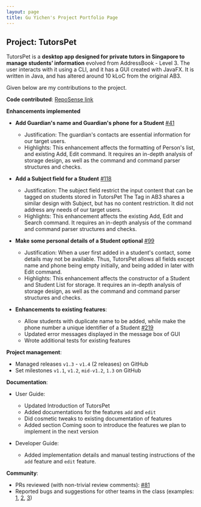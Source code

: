 ```yaml
---
layout: page
title: Gu Yichen's Project Portfolio Page
---
```


## Project: TutorsPet

TutorsPet is a **desktop app designed for private tutors in Singapore to manage students’ information** evolved from AddressBook - Level 3.
The user interacts with it using a CLI, and it has a GUI created with JavaFX. It is written in Java, and has altered around 10 kLoC from the original AB3.

Given below are my contributions to the project.

**Code contributed**: [RepoSense link](https://nus-cs2103-ay2021s2.github.io/tp-dashboard/?search=&sort=groupTitle&sortWithin=title&since=&timeframe=commit&mergegroup=&groupSelect=groupByRepos&breakdown=false&tabOpen=true&tabType=authorship&tabAuthor=chenzaza&tabRepo=AY2021S2-CS2103T-T11-3%2Ftp%5Bmaster%5D&authorshipIsMergeGroup=false&authorshipFileTypes=docs~functional-code~test-code&authorshipIsBinaryFileTypeChecked=false)

**Enhancements implemented**

* **Add Guardian's name and Guardian's phone for a Student** [\#41](https://github.com/AY2021S2-CS2103T-T11-3/tp/pull/41)
  * Justification: The guardian's contacts are essential information for our target users.
  * Highlights: This enhancement affects the formatting of Person's list, and existing Add, Edit command.
    It requires an in-depth analysis of storage design, as well as the command and command parser structures and checks.
    
* **Add a Subject field for a Student** [\#118](https://github.com/AY2021S2-CS2103T-T11-3/tp/pull/118)
  * Justification: 
    The subject field restrict the input content that can be tagged on students stored in TutorsPet
    The Tag in AB3 shares a similar design with Subject, but has no content restriction. It did not address any needs of our target users.  
  * Highlights: This enhancement affects the existing Add, Edit and Search command.
    It requires an in-depth analysis of the command and command parser structures and checks.
    
* **Make some personal details of a Student optional** [\#99](https://github.com/AY2021S2-CS2103T-T11-3/tp/pull/99)
  * Justification:
    When a user first added in a student's contact, some details may not be available. Thus, TutorsPet allows all fields except name and phone being empty initially, and being added in
    later with Edit command.
  * Highlights: This enhancement affects the constructor of a Student and Student List for storage.
    It requires an in-depth analysis of storage design, as well as the command and command parser structures and checks.

* **Enhancements to existing features**:
  * Allow students with duplicate name to be added, while make the phone number a unique identifier of a Student [\#219](https://github.com/AY2021S2-CS2103T-T11-3/tp/pull/219)
  * Updated error messages displayed in the message box of GUI
  * Wrote additional tests for existing features 

**Project management**:
* Managed releases `v1.3` - `v1.4` (2 releases) on GitHub
* Set milestones `v1.1`, `v1.2`, `mid-v1.2`, `1.3` on GitHub

**Documentation**:
* User Guide:
  * Updated Introduction of TutorsPet
  * Added documentations for the features `add` and `edit` 
  * Did cosmetic tweaks to existing documentation of features 
  * Added section Coming soon to introduce the features we plan to implement in the next version 
  
* Developer Guide: 
  * Added implementation details and manual testing instructions of the `add` feature and `edit` feature.
  
**Community**:
  * PRs reviewed (with non-trivial review comments): [\#81](https://github.com/AY2021S2-CS2103T-T11-3/tp/pull/81)
  * Reported bugs and suggestions for other teams in the class (examples: [1](https://github.com/chenzaza/ped/issues/1), [2](https://github.com/chenzaza/ped/issues/4), [3](https://github.com/chenzaza/ped/issues/8))
